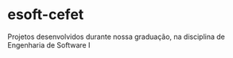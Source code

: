 # esoft-cefet

Projetos desenvolvidos durante nossa graduação, na disciplina de Engenharia de Software I
